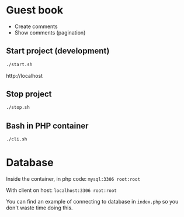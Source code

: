 # Guest book

* Create comments
* Show comments (pagination)

## Start project (development)

```bash
./start.sh
```

http://localhost

## Stop project

```bash
./stop.sh
```

## Bash in PHP container

```bash
./cli.sh
```

# Database

Inside the container, in php code: `mysql:3306 root:root`

With client on host: `localhost:3306 root:root`

You can find an example of connecting to database in `index.php` so you don't waste time doing this. 
